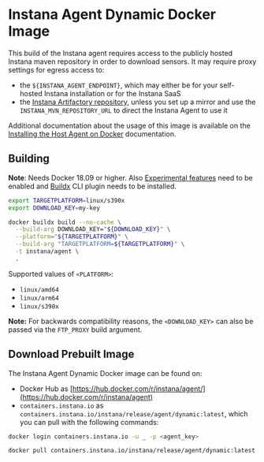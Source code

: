 # Instana Agent Dynamic Docker Image

This build of the Instana agent requires access to the publicly hosted Instana maven repository in order to download sensors.
It may require proxy settings for egress access to:

* the `${INSTANA_AGENT_ENDPOINT}`, which may either be for your self-hosted Instana installation or for the Instana SaaS
* the [Instana Artifactory repository](https://artifact-public.instana.io/), unless you set up a mirror and use the `INSTANA_MVN_REPOSITORY_URL` to direct the Instana Agent to use it

Additional documentation about the usage of this image is available on the [Installing the Host Agent on Docker](https://www.ibm.com/docs/en/instana-observability/current?topic=agents-installing-host-agent-docker) documentation.

## Building

**Note**: Needs Docker 18.09 or higher. Also [Experimental
features](https://github.com/docker/cli/blob/master/experimental/README.md) need to be enabled and
[Buildx](https://github.com/docker/buildx/) CLI plugin needs to be installed.

```sh
export TARGETPLATFORM=linux/s390x
export DOWNLOAD_KEY=my-key

docker buildx build --no-cache \
  --build-arg DOWNLOAD_KEY="${DOWNLOAD_KEY}" \
  --platform="${TARGETPLATFORM}" \
  --build-arg "TARGETPLATFORM=${TARGETPLATFORM}" \
  -t instana/agent \
  .
```

Supported values of `<PLATFORM>`:

* `linux/amd64`
* `linux/arm64`
* `linux/s390x`

**Note:** For backwards compatibility reasons, the `<DOWNLOAD_KEY>` can also be passed via the `FTP_PROXY` build argument.

## Download Prebuilt Image

The Instana Agent Dynamic Docker image can be found on:

* Docker Hub as [https://hub.docker.com/r/instana/agent/](https://hub.docker.com/r/instana/agent)
* `containers.instana.io` as `containers.instana.io/instana/release/agent/dynamic:latest`, which you can pull with the following commands:

```sh
docker login containers.instana.io -u _ -p <agent_key>

docker pull containers.instana.io/instana/release/agent/dynamic:latest
```
